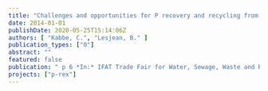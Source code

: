 ```yaml
---
title: "Challenges and opportunities for P recovery and recycling from municipal wastewater in Europe"
date: 2014-01-01
publishDate: 2020-05-25T15:14:06Z
authors: [ "Kabbe, C.", "Lesjean, B." ]
publication_types: ["0"]
abstract: ""
featured: false
publication: " p 6 *In:* IFAT Trade Fair for Water, Sewage, Waste and Raw Materials Management - Industry Forum. Munich, Germany. 5-9 May 2014"
projects: ["p-rex"]
---
```


